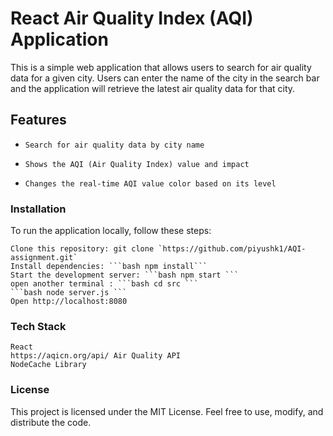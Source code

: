 # React Air Quality Index (AQI) Application

This is a simple web application that allows users to search for air quality data for a given city. Users can enter the name of the city in the search bar and the application will retrieve the latest air quality data for that city.

## Features

-     Search for air quality data by city name
-     Shows the AQI (Air Quality Index) value and impact
-     Changes the real-time AQI value color based on its level

### Installation

To run the application locally, follow these steps:

    Clone this repository: git clone `https://github.com/piyushk1/AQI-assignment.git`
    Install dependencies: ```bash npm install```
    Start the development server: ```bash npm start ```
	open another terminal : ```bash cd src ```
	```bash node server.js ```
    Open http://localhost:8080 


### Tech Stack

    React
    https://aqicn.org/api/ Air Quality API
    NodeCache Library


### License

This project is licensed under the MIT License. Feel free to use, modify, and distribute the code.